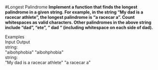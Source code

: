#Longest Palindrome
**Implement a function that finds the longest palindrome in a given string. For example, in the string “My dad is a racecar athlete”, the longest palindrome is “a racecar a”. Count whitespaces as valid characters. Other palindromes in the above string include “dad”, “ete”, “ dad “ (including whitespace on each side of dad).**
<br />

Examples
<br />
Input   Output
<br />
string:
<br />
"aibohphobia"   "aibohphobia"
<br />
string:
<br />
"My dad is a racecar athlete"   "a racecar a"
